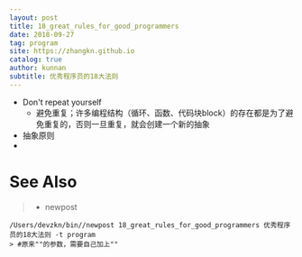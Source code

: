 ```yaml
---
layout: post
title: 18_great_rules_for_good_programmers
date: 2018-09-27
tag: program
site: https://zhangkn.github.io
catalog: true
author: kunnan
subtitle: 优秀程序员的18大法则
---
```




* Don't repeat yourself
  * 避免重复；许多编程结构（循环、函数、代码块block）的存在都是为了避免重复的，否则一旦重复，就会创建一个新的抽象
* 抽象原则
* 

# See Also 

>* newpost 
>
```
/Users/devzkn/bin//newpost 18_great_rules_for_good_programmers 优秀程序员的18大法则 -t program
> #原来""的参数，需要自己加上""
```

